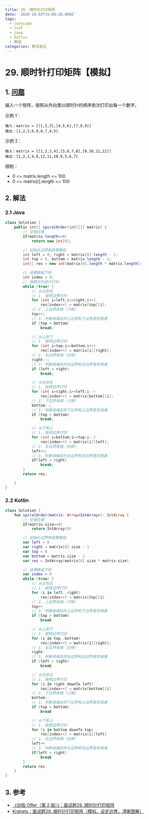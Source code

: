 ```yaml
---
title: 29. 顺时针打印矩阵
date: '2020-10-03T15:00:20.000Z'
tags:
  - leetcode
  - lcof
  - java
  - kotlin
  - 数组
categories: 算法笔记
---
```


# 29. 顺时针打印矩阵【模拟】

## 1. [问题](https://leetcode-cn.com/problems/shun-shi-zhen-da-yin-ju-zhen-lcof/)

输入一个矩阵，按照从外向里以顺时针的顺序依次打印出每一个数字。

示例 1：

```text
输入：matrix = [[1,2,3],[4,5,6],[7,8,9]]
输出：[1,2,3,6,9,8,7,4,5]
```

示例 2：

```text
输入：matrix = [[1,2,3,4],[5,6,7,8],[9,10,11,12]]
输出：[1,2,3,4,8,12,11,10,9,5,6,7]
```

限制：

* 0 &lt;= matrix.length &lt;= 100
* 0 &lt;= matrix\[i\].length &lt;= 100

## 2. 解法

### 2.1 Java

```java
class Solution {
    public int[] spiralOrder(int[][] matrix) {
        // 空值处理
        if(matrix.length==0) 
            return new int[0];

        // 初始化边界和结果数组
        int left = 0, right = matrix[0].length - 1;
        int top = 0, bottom = matrix.length - 1;
        int[] res = new int[matrix[0].length * matrix.length];

        // 结果数组下标
        int index = 0;
        // 按照方向进行打印
        while (true) {
            // 从左到右
            // 1. 按照边界打印
            for (int i=left;i<=right;i++)
                res[index++] = matrix[top][i];
            // 2. 上边界收缩（下移）
            top++;
            // 3. 判断收缩后的上边界和下边界是否相遇
            if (top > bottom)
                break;

            // 从上到下
            // 1. 按照边界打印
            for (int i=top;i<=bottom;i++)
                res[index++] = matrix[i][right];
            // 2. 右边界收缩（左移）
            right--;
            // 3. 判断收缩后的右边界和左边界是否相遇
            if (left > right)
                break;

            // 从右到左
            // 1. 按照边界打印
            for (int i=right;i>=left;i--)
                res[index++] = matrix[bottom][i];
            // 2. 下边界收缩（上移)
            bottom--;
            // 3. 判断收缩后的下边界和上边界是否相遇
            if (top > bottom)
                break;

            // 从下到上
            // 1. 按照边界打印
            for (int i=bottom;i>=top;i--)
                res[index++] = matrix[i][left];
            // 2. 左边界收缩（右移）
            left++;
            // 3. 判断收缩后的左边界和右边界是否相遇
            if(left > right) 
                break;
        }
        return res;

    }
}
```

### 2.2 Kotlin

```kotlin
class Solution {
    fun spiralOrder(matrix: Array<IntArray>): IntArray {
        // 空值处理
        if(matrix.size==0) 
            return IntArray(0)

        // 初始化边界和结果数组
        var left = 0
        var right = matrix[0].size - 1
        var top = 0
        var bottom = matrix.size - 1
        var res = IntArray(matrix[0].size * matrix.size)

        // 结果数组下标
        var index = 0
        while (true) {
            // 从左到右
            // 1. 按照边界打印
            for (i in left..right)
                res[index++] = matrix[top][i]
            // 2. 上边界收缩（下移）
            top++
            // 3. 判断收缩后的上边界和下边界是否相遇
            if (top > bottom)
                break

            // 从上到下
            // 1. 按照边界打印
            for (i in top..bottom)
                res[index++] = matrix[i][right];
            // 2. 右边界收缩（左移）
            right--
            // 3. 判断收缩后的右边界和左边界是否相遇
            if (left > right)
                break

            // 从右到左
            // 1. 按照边界打印
            for (i in right downTo left)
                res[index++] = matrix[bottom][i]
            // 2. 下边界收缩（上移)
            bottom--
            // 3. 判断收缩后的下边界和上边界是否相遇
            if (top > bottom)
                break

            // 从下到上
            // 1. 按照边界打印
            for (i in bottom downTo top)
                res[index++] = matrix[i][left]
            // 2. 左边界收缩（右移）
            left++
            // 3. 判断收缩后的左边界和右边界是否相遇
            if(left > right) 
                break
        }
        return res
    }
}
```

## 3. 参考

* [《剑指 Offer（第 2 版）》：面试题29. 顺时针打印矩阵](https://leetcode-cn.com/problems/shun-shi-zhen-da-yin-ju-zhen-lcof)
* [Krahets：面试题29. 顺时针打印矩阵（模拟、设定边界，清晰图解）](https://leetcode-cn.com/problems/shun-shi-zhen-da-yin-ju-zhen-lcof/solution/mian-shi-ti-29-shun-shi-zhen-da-yin-ju-zhen-she-di/)

